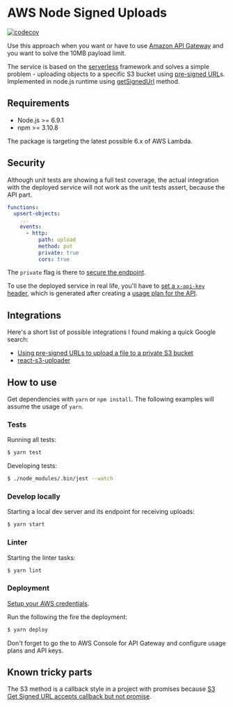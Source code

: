 # AWS Node Signed Uploads

[![codecov](https://codecov.io/gh/kalinchernev/aws-node-signed-uploads/branch/master/graph/badge.svg)](https://codecov.io/gh/kalinchernev/aws-node-signed-uploads)

Use this approach when you want or have to use [Amazon API Gateway](https://aws.amazon.com/api-gateway/) and you want to solve the 10MB payload limit.

The service is based on the [serverless](https://serverless.com/) framework and solves a simple problem - uploading objects to a specific S3 bucket using [pre-signed URL](http://docs.aws.amazon.com/AmazonS3/latest/dev/PresignedUrlUploadObject.html)s. Implemented in node.js runtime using [getSignedUrl](http://docs.aws.amazon.com/AWSJavaScriptSDK/latest/AWS/S3.html#getSignedUrl-property) method.

## Requirements

- Node.js >= 6.9.1
- npm >= 3.10.8

The package is targeting the latest possible 6.x of AWS Lambda.

## Security

Although unit tests are showing a full test coverage, the actual integration with the deployed service will not work as the unit tests assert, because the API part.

```yaml
functions:
  upsert-objects:
    ...
    events:
      - http:
          path: upload
          method: put
          private: true
          cors: true
```

The `private` flag is there to [secure the endpoint](https://github.com/dherault/serverless-offline#aws-api-gateway-features).

To use the deployed service in real life, you'll have to [set a `x-api-key` header](http://docs.aws.amazon.com/apigateway/latest/developerguide/how-to-use-postman-to-call-api.html), which is generated after creating a [usage plan for the API](http://docs.aws.amazon.com/apigateway/latest/developerguide/api-gateway-api-usage-plans.html).

## Integrations

Here's a short list of possible integrations I found making a quick Google search:

- [Using pre-signed URLs to upload a file to a private S3 bucket](https://sanderknape.com/2017/08/using-pre-signed-urls-upload-file-private-s3-bucket/)
- [react-s3-uploader](https://www.npmjs.com/package/react-s3-uploader)

## How to use

Get dependencies with `yarn` or `npm install`. The following examples will assume the usage of `yarn`.

### Tests

Running all tests:

```bash
$ yarn test
```

Developing tests:

```bash
$ ./node_modules/.bin/jest --watch
```

### Develop locally

Starting a local dev server and its endpoint for receiving uploads:

```bash
$ yarn start
```

### Linter

Starting the linter tasks:

```bash
$ yarn lint
```

### Deployment

[Setup your AWS credentials](https://serverless.com/framework/docs/providers/aws/guide/credentials/).

Run the following the fire the deployment:

```bash
$ yarn deploy
```

Don't forget to go the to AWS Console for API Gateway and configure usage plans and API keys.

## Known tricky parts

The S3 method is a callback style in a project with promises because [S3 Get Signed URL accepts callback but not promise](https://github.com/aws/aws-sdk-js/issues/1008).
